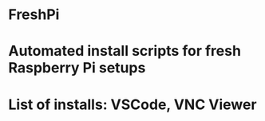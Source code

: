# FreshPi
# Automated install scripts for fresh Raspberry Pi setups
# List of installs: VSCode, VNC Viewer
